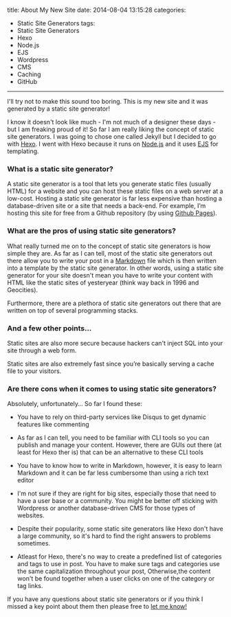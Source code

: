 title: About My New Site
date: 2014-08-04 13:15:28
categories: 
- Static Site Generators
tags: 
- Static Site Generators 
- Hexo
- Node.js
- EJS
- Wordpress
- CMS
- Caching 
- GitHub
---

I'll try not to make this sound too boring. This is my new site and it was generated by a static site generator! <!-- more --> 

I know it doesn't look like much - I'm not much of a designer these days - but I am freaking proud of it! So far I am really liking the concept of static site generators. I was going to chose one called Jekyll but I decided to go with [Hexo](http://hexo.io/ "Learn more about Hexo"). I went with Hexo because it runs on [Node.js](http://www.nodejs.org "Learn more about Node.js") and it uses [EJS](http://embeddedjs.com/ "Learn more about EJS") for templating. 

### What is a static site generator? 

A static site generator is a tool that lets you generate static files (usually HTML) for a website and you can host these static files on a web server at a low-cost. Hosting a static site generator is far less expensive than hosting a database-driven site or a site that needs a back-end. For  example, I’m hosting this site for free from a Github repository (by using [Github Pages](https://pages.github.com/ "learn more about Github Pages")). 

### What are the pros of using static site generators? 

What really turned me on to the concept of static site generators is how simple they are. As far as I can tell, most of the static site generators out there allow you to write your post in a [Markdown](http://daringfireball.net/projects/markdown/ "Learn more about Markdown") file which is then written into a template by the static site generator. In other words, using a static site generator for your site doesn't mean you have to write your content with HTML like the static sites of yesteryear (think way back in 1996 and Geocities). 

Furthermore, there are a plethora of static site generators out there that are written on top of several programming stacks. 

### And a few other points...

Static sites are also more secure because hackers can't inject SQL into your site through a web form. 

Static sites are also extremely fast since you’re basically serving a cache file to your visitors.

### Are there cons when it comes to using static site generators? 

Absolutely, unfortunately…  So far I found these: 

- You have to rely on third-party services like Disqus to get dynamic features like commenting 

- As far as I can tell, you need to be familiar with CLI tools so you can publish and manage your content. However, there are GUIs out there (at least for Hexo ther is) that can be an alternative to these CLI tools

- You have to know how to write in Markdown, however, it is easy to learn Markdown and it can be far less cumbersome than using  a rich text editor

- I'm not sure if they are right for big sites, especially those that need to have a user base or a community. You might be better off sticking with Wordpress or another database-driven CMS for those types of websites. 

- Despite their popularity, some static site generators like Hexo don't have a large community, so it's hard to find the right answers to problems sometimes. 

- Atleast for Hexo, there's no way to create a predefined list of categories and tags to use in post. You have to make sure tags and categories use the same capitalization throughout your post, Otherwise,the content won't be found together when a user clicks on one of the category or tag links.  


If you have any questions about static site generators or if you think I missed a key point about them then please free to [let me know!](mailto:swaters86@gmail.com "Email Steven Waters")

